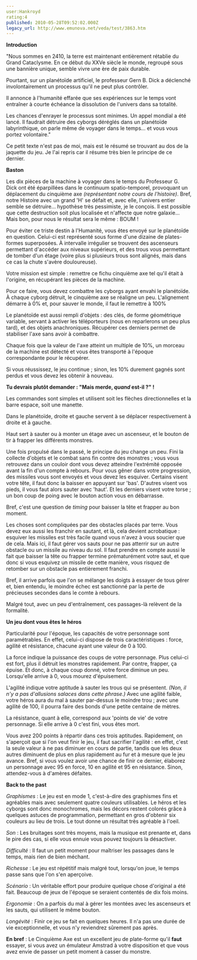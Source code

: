 ```yaml
---
user:Hankroyd
rating:4
published: 2010-05-28T09:52:02.000Z
legacy_url: http://www.emunova.net/veda/test/3863.htm
---
```

**Introduction**  

   

"Nous sommes en 2410, la terre est maintenant entièrement rétablie du Grand Cataclysme. En ce début du XXVe siècle le monde, regroupé sous une bannière unique, semble vivre une ère de paix durable.  

Pourtant, sur un planétoïde artificiel, le professeur Gern B. Dick a déclenché involontairement un processus qu'il ne peut plus contrôler.  

Il annonce à l'humanité effarée que ses expériences sur le temps vont entraîner à courte échéance la dissolution de l'univers dans sa totalité.  

Les chances d'enrayer le processus sont minimes. Un appel mondial a été lancé. Il faudrait détruire des cyborgs déréglés dans un planétoïde labyrinthique, on parle même de voyager dans le temps... et vous vous portez volontaire."  

   

Ce petit texte n'est pas de moi, mais est le résumé se trouvant au dos de la jaquette du jeu. Je l'ai repris car il résume très bien le principe de ce dernier.  

   

   

**Baston**  

   

Les dix pièces de la machine à voyager dans le temps du Professeur G. Dick ont été éparpillées dans le continuum spatio-temporel, provoquant un déplacement du cinquième axe _(représentant notre cours de l'histoire)_. Bref, notre Histoire avec un grand 'H' se défait et, avec elle, l'univers entier semble se détruire... hypothèse très pessimiste, je le conçois. Il est possible que cette destruction soit plus localisée et n'affecte que notre galaxie... Mais bon, pour nous le résultat sera le même : BOUM !  

  

Pour éviter ce triste destin à l'Humanité, vous êtes envoyé sur le planétoïde en question. Celui-ci est représenté sous forme d'une dizaine de plates-formes superposées. À intervalle irrégulier se trouvent des ascenseurs permettant d'accéder aux niveaux supérieurs, et des trous vous permettant de tomber d'un étage (voire plus si plusieurs trous sont alignés, mais dans ce cas la chute s'avère douloureuse).  

   

Votre mission est simple : remettre ce fichu cinquième axe tel qu'il était à l'origine, en récupérant les pièces de la machine.  

Pour ce faire, vous devez combattre les cyborgs ayant envahi le planétoïde. À chaque cyborg détruit, le cinquième axe se réaligne un peu. L'alignement démarre à 0% et, pour sauver le monde, il faut le remettre à 100%  

Le planétoïde est aussi rempli d'objets : des clés, de forme géométrique variable, servant à activer les téléporteurs (nous en reparlerons un peu plus tard), et des objets anachroniques. Récupérer ces derniers permet de stabiliser l'axe sans avoir à combattre.  

Chaque fois que la valeur de l'axe atteint un multiple de 10%, un morceau de la machine est détecté et vous êtes transporté à l'époque correspondante pour le récupérer.  

Si vous réussissez, le jeu continue ; sinon, les 10% durement gagnés sont perdus et vous devez les obtenir à nouveau.  

   

   

**Tu devrais plutôt demander : "Mais merde, _quand_ est-il ?" !**  

   

Les commandes sont simples et utilisent soit les flèches directionnelles et la barre espace, soit une manette.  

Dans le planétoïde, droite et gauche servent à se déplacer respectivement à droite et à gauche.  

Haut sert à sauter ou à monter un étage avec un ascenseur, et le bouton de tir à frapper les différents monstres.  

   

Une fois propulsé dans le passé, le principe du jeu change un peu. Fini la collecte d'objets et le combat sans fin contre des monstres ; vous vous retrouvez dans un couloir dont vous devez atteindre l'extrémité opposée avant la fin d'un compte à rebours. Pour vous gêner dans votre progression, des missiles vous sont envoyés et vous devez les esquiver. Certains visent votre tête, il faut donc la baisser en appuyant sur 'bas'. D'autres visent vos pieds, il vous faut alors sauter avec 'haut'. Et les derniers visent votre torse ; un bon coup de poing avec le bouton action vous en débarrasse.  

Bref, c'est une question de _timing_ pour baisser la tête et frapper au bon moment.  

Les choses sont compliquées par des obstacles placés par terre. Vous devez eux aussi les franchir en sautant, et là, cela devient acrobatique : esquiver les missiles est très facile quand vous n'avez à vous soucier que de cela. Mais ici, il faut gérer vos sauts pour ne pas atterrir sur un autre obstacle ou un missile au niveau du sol. Il faut prendre en compte aussi le fait que baisser la tête ou frapper termine prématurément votre saut, et que donc si vous esquivez un missile de cette manière, vous risquez de retomber sur un obstacle pas entièrement franchi.  

Bref, il arrive parfois que l'on se mélange les doigts à essayer de tous gérer et, bien entendu, le moindre échec est sanctionné par la perte de précieuses secondes dans le comte à rebours.  

Malgré tout, avec un peu d'entraînement, ces passages-là relèvent de la formalité.  

   

   

**Un jeu dont vous êtes le héros**   

   

Particularité pour l'époque, les capacités de votre personnage sont paramétrables. En effet, celui-ci dispose de trois caractéristiques : force, agilité et résistance, chacune ayant une valeur de 0 à 100\.  

La force indique la puissance des coups de votre personnage. Plus celui-ci est fort, plus il détruit les monstres rapidement. Par contre, frapper, ça épuise. Et donc, à chaque coup donné, votre force diminue un peu. Lorsqu'elle arrive à 0, vous mourez d'épuisement.  

L'agilité indique votre aptitude à sauter les trous qui se présentent. _(Non, il n'y a pas d'allusions salaces dans cette phrase.)_ Avec une agilité faible, votre héros aura du mal à sauter par-dessus le moindre trou ; avec une agilité de 100, il pourra faire des bonds d'une petite centaine de mètres.  

La résistance, quant à elle, correspond aux 'points de vie' de votre personnage. Si elle arrive à 0 c'est fini, vous êtes mort.  

   

Vous avez 200 points à répartir dans ces trois aptitudes. Rapidement, on s'aperçoit que si l'on veut finir le jeu, il faut sacrifier l'agilité : en effet, c'est la seule valeur à ne pas diminuer en cours de partie, tandis que les deux autres diminuent de plus en plus rapidement au fur et à mesure que le jeu avance. Bref, si vous voulez avoir une chance de finir ce dernier, élaborez un personnage avec 95 en force, 10 en agilité et 95 en résistance. Sinon, attendez-vous à d'amères défaites.  

   

   

**Back to the past**  

   

_Graphismes_ : Le jeu est en mode 1, c'est-à-dire des graphismes fins et agréables mais avec seulement quatre couleurs utilisables. Le héros et les cyborgs sont donc monochromes, mais les décors restent colorés grâce à quelques astuces de programmation, permettant en gros d'obtenir six couleurs au lieu de trois. Le tout donne un résultat très agréable à l'oeil.  

   

_Son_ : Les bruitages sont très moyens, mais la musique est prenante et, dans le pire des cas, si elle vous ennuie vous pouvez toujours la désactiver.  

   

_Difficulté_ : Il faut un petit moment pour maîtriser les passages dans le temps, mais rien de bien méchant.  

   

_Richesse_ : Le jeu est répétitif mais malgré tout, lorsqu'on joue, le temps passe sans que l'on s'en aperçoive.  

   

_Scénario_ : Un véritable effort pour produire quelque chose d'original a été fait. Beaucoup de jeux de l'époque se seraient contentés de dix fois moins.  

   

_Ergonomie_ : On a parfois du mal à gérer les montées avec les ascenseurs et les sauts, qui utilisent le même bouton.  

   

_Longévité_ : Finir ce jeu se fait en quelques heures. Il n'a pas une durée de vie exceptionnelle, et vous n'y reviendrez sûrement pas après.  

   

   

**En bref** : Le Cinquième Axe est un excellent jeu de plate-forme qu'il **faut** essayer, si vous avez un émulateur Amstrad à votre disposition et que vous avez envie de passer un petit moment à casser du monstre.